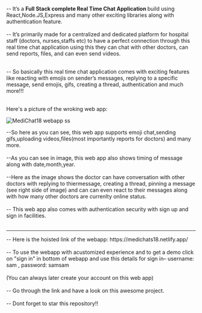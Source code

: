 -- It’s a <strong>Full Stack complete Real Time Chat Application </strong> build using React,Node.JS,Express and many other exciting libraries along with authentication feature.
<br></br>
-- It’s primarily made for a centralized and dedicated platform for hospital staff (doctors, nurses,staffs etc) to have a perfect connection through this real time chat    application using this they can chat with other doctors, can send reports, files, and can even send videos.
<br></br>

-- So basically this real time chat application comes with exciting features like reacting with emojis on sender’s messages, replying to a specific message, send emojis,    gifs, creating a thread, authentication and much more!!!
<br></br>

Here's a picture of the wroking web app:


![MediChat18 webapp ss](https://user-images.githubusercontent.com/85578666/186737512-8d0a3639-11e4-4e57-8616-69a95ffd5992.jpg)


--So here as you can see, this web app supports emoji chat,sending gifs,uploading videos,files(most importantly reports for doctors) and many more. <br></br>
--As you can see in image, this web app also shows timing of message along with date,month,year.<br></br>
--Here as the image shows the doctor can have conversation with other doctors with replying to thiermessage, creating a thread, pinning a message (see right side of image)
and can can even react to their messages along with how many other doctors are currenlty online status.<br></br>
-- This web app also comes with authentication security with sign up and sign in facilities. <br></br>
<hr></hr>
-- Here is the hoisted link of the webapp: https://medichats18.netlify.app/
<br></br>
-- To use the webapp with acustomized experience and to get a demo click on "sign in" in bottom of webapp and use this details for sign in– username: sam , password: samsam  
<br></br> (You can always later create your account on this web app)
<br></br>
-- Go through the link and have a look on this awesome project.
<br></br>
-- Dont forget to star this repository!!
